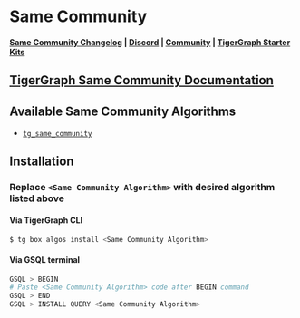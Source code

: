 
# Same Community

#### [Same Community Changelog](https://github.com/tigergraph/gsql-graph-algorithms/blob/master/algorithms/Topological_Link_Prediction/same_community/CHANGELOG.md) | [Discord](https://discord.gg/vFbmPyvJJN) | [Community](https://community.tigergraph.com) | [TigerGraph Starter Kits](https://github.com/zrougamed/TigerGraph-Starter-Kits-Parser)

## [TigerGraph Same Community Documentation](https://docs.tigergraph.com/graph-algorithm-library/)

## Available Same Community Algorithms 

* [`tg_same_community`](https://github.com/tigergraph/gsql-graph-algorithms/blob/master/algorithms/Topological_Link_Prediction/same_community/tg_same_community.gsql)

## Installation 

### Replace `<Same Community Algorithm>` with desired algorithm listed above 

#### Via TigerGraph CLI

```bash
$ tg box algos install <Same Community Algorithm>
```

#### Via GSQL terminal

```bash
GSQL > BEGIN
# Paste <Same Community Algorithm> code after BEGIN command
GSQL > END 
GSQL > INSTALL QUERY <Same Community Algorithm>
```